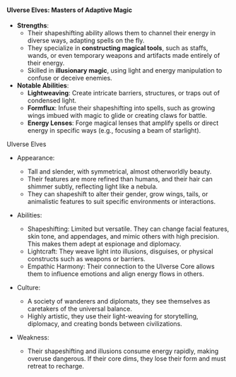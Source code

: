#### **Ulverse Elves**: Masters of Adaptive Magic

- **Strengths**:
  - Their shapeshifting ability allows them to channel their energy in diverse ways, adapting spells on the fly.
  - They specialize in **constructing magical tools**, such as staffs, wands, or even temporary weapons and artifacts made entirely of their energy.
  - Skilled in **illusionary magic**, using light and energy manipulation to confuse or deceive enemies.
- **Notable Abilities**:
  - **Lightweaving**: Create intricate barriers, structures, or traps out of condensed light.
  - **Formflux**: Infuse their shapeshifting into spells, such as growing wings imbued with magic to glide or creating claws for battle.
  - **Energy Lenses**: Forge magical lenses that amplify spells or direct energy in specific ways (e.g., focusing a beam of starlight).

Ulverse Elves

- Appearance:

  - Tall and slender, with symmetrical, almost otherworldly beauty.
  - Their features are more refined than humans, and their hair can shimmer subtly, reflecting light like a nebula.
  - They can shapeshift to alter their gender, grow wings, tails, or animalistic features to suit specific environments or interactions.

- Abilities:

  - Shapeshifting: Limited but versatile. They can change facial features, skin tone, and appendages, and mimic others with high precision. This makes them adept at espionage and diplomacy.
  - Lightcraft: They weave light into illusions, disguises, or physical constructs such as weapons or barriers.
  - Empathic Harmony: Their connection to the Ulverse Core allows them to influence emotions and align energy flows in others.

- Culture:

  - A society of wanderers and diplomats, they see themselves as caretakers of the universal balance.
  - Highly artistic, they use their light-weaving for storytelling, diplomacy, and creating bonds between civilizations.

- Weakness:
  - Their shapeshifting and illusions consume energy rapidly, making overuse dangerous. If their core dims, they lose their form and must retreat to recharge.
